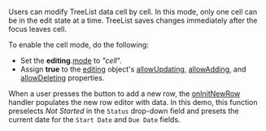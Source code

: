 Users can modify TreeList data cell by cell. In this mode, only one cell can be in the edit state at a time. TreeList saves changes immediately after the focus leaves cell.

To enable the cell mode, do the following:
- Set the **editing**.[mode](/Documentation/ApiReference/UI_Components/dxTreeList/Configuration/editing/#mode) to *"cell*".
- Assign **true** to the [editing](/Documentation/ApiReference/UI_Components/dxTreeList/Configuration/editing/) object's [allowUpdating](/Documentation/ApiReference/UI_Components/dxTreeList/Configuration/editing/#allowUpdating), [allowAdding](/Documentation/ApiReference/UI_Components/dxTreeList/Configuration/editing/#allowAdding), and [allowDeleting](/Documentation/ApiReference/UI_Components/dxTreeList/Configuration/editing/#allowDeleting) properties.

When a user presses the button to add a new row, the [onInitNewRow](/Documentation/ApiReference/UI_Components/dxTreeList/Configuration/#onInitNewRow) handler populates the new row editor with data. In this demo, this function preselects *Not Started* in the `Status` drop-down field and presets the current date for the `Start Date` and `Due Date` fields.
